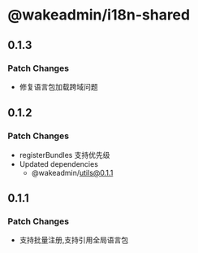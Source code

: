 # @wakeadmin/i18n-shared

## 0.1.3

### Patch Changes

- 修复语言包加载跨域问题

## 0.1.2

### Patch Changes

- registerBundles 支持优先级
- Updated dependencies
  - @wakeadmin/utils@0.1.1

## 0.1.1

### Patch Changes

- 支持批量注册,支持引用全局语言包
